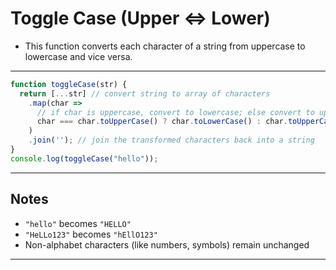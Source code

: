 # Toggle Case (Upper <=> Lower)

- This function converts each character of a string from uppercase to lowercase and vice versa.

---

```js
function toggleCase(str) {
  return [...str] // convert string to array of characters
    .map(char =>
      // if char is uppercase, convert to lowercase; else convert to uppercase
      char === char.toUpperCase() ? char.toLowerCase() : char.toUpperCase()
    )
    .join(''); // join the transformed characters back into a string
}
console.log(toggleCase("hello")); 
```

---

## Notes

- `"hello"` becomes `"HELLO"`
- `"HeLLo123"` becomes `"hEllO123"`
- Non-alphabet characters (like numbers, symbols) remain unchanged

---